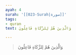```yaml
---
ayah: 4
surah: '[[023-Surah|سورة]]'
tags:
- quran
text: وَالَّذِينَ هُمْ لِلزَّكَاةِ فَاعِلُونَ

---
```

> وَالَّذِينَ هُمْ لِلزَّكَاةِ فَاعِلُونَ

